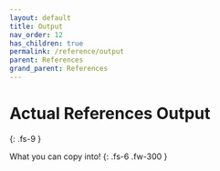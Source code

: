 ```yaml
---
layout: default
title: Output
nav_order: 12
has_children: true
permalink: /reference/output
parent: References
grand_parent: References
---
```


# Actual References Output
{: .fs-9 }

What you can copy into!
{: .fs-6 .fw-300 }